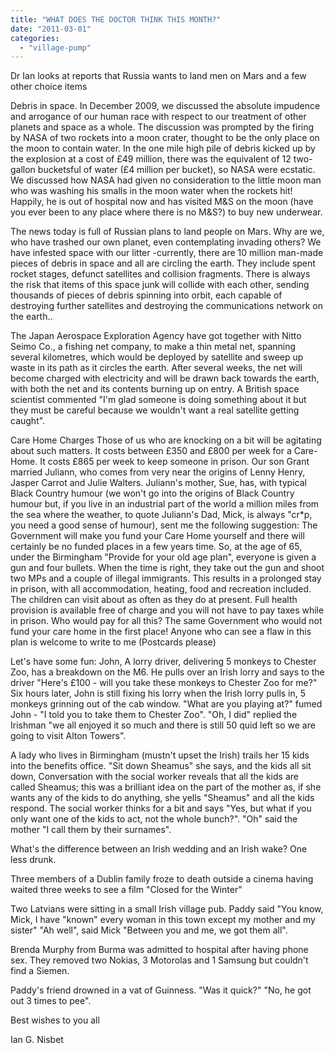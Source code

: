 ```yaml
---
title: "WHAT DOES THE DOCTOR THINK THIS MONTH?"
date: "2011-03-01"
categories: 
  - "village-pump"
---
```


Dr Ian looks at reports that Russia wants to land men on Mars and a few other choice items

Debris in space. In December 2009, we discussed the absolute impudence and arrogance of our human race with respect to our treatment of other planets and space as a whole. The discussion was prompted by the firing by NASA of two rockets into a moon crater, thought to be the only place on the moon to contain water. In the one mile high pile of debris kicked up by the explosion at a cost of £49 million, there was the equivalent of 12 two-gallon bucketsful of water (£4 million per bucket), so NASA were ecstatic. We discussed how NASA had given no consideration to the little moon man who was washing his smalls in the moon water when the rockets hit! Happily, he is out of hospital now and has visited M&S on the moon (have you ever been to any place where there is no M&S?) to buy new underwear.

The news today is full of Russian plans to land people on Mars. Why are we, who have trashed our own planet, even contemplating invading others? We have infested space with our litter -currently, there are 10 million man-made pieces of debris in space and all are circling the earth. They include spent rocket stages, defunct satellites and collision fragments. There is always the risk that items of this space junk will collide with each other, sending thousands of pieces of debris spinning into orbit, each capable of destroying further satellites and destroying the communications network on the earth..

The Japan Aerospace Exploration Agency have got together with Nitto Seimo Co., a fishing net company, to make a thin metal net, spanning several kilometres, which would be deployed by satellite and sweep up waste in its path as it circles the earth. After several weeks, the net will become charged with electricity and will be drawn back towards the earth, with both the net and its contents burning up on entry. A British space scientist commented "I'm glad someone is doing something about it but they must be careful because we wouldn't want a real satellite getting caught".

Care Home Charges Those of us who are knocking on a bit will be agitating about such matters. It costs between £350 and £800 per week for a Care-Home. It costs £865 per week to keep someone in prison. Our son Grant married Juliann, who comes from very near the origins of Lenny Henry, Jasper Carrot and Julie Walters. Juliann's mother, Sue, has, with typical Black Country humour (we won't go into the origins of Black Country humour but, if you live in an industrial part of the world a million miles from the sea where the weather, to quote Juliann's Dad, Mick, is always "cr\*p, you need a good sense of humour), sent me the following suggestion: The Government will make you fund your Care Home yourself and there will certainly be no funded places in a few years time. So, at the age of 65, under the Birmingham "Provide for your old age plan", everyone is given a gun and four bullets. When the time is right, they take out the gun and shoot two MPs and a couple of illegal immigrants. This results in a prolonged stay in prison, with all accommodation, heating, food and recreation included. The children can visit about as often as they do at present. Full health provision is available free of charge and you will not have to pay taxes while in prison. Who would pay for all this? The same Government who would not fund your care home in the first place! Anyone who can see a flaw in this plan is welcome to write to me (Postcards please)

Let's have some fun: John, A lorry driver, delivering 5 monkeys to Chester Zoo, has a breakdown on the M6. He pulls over an Irish lorry and says to the driver "Here's £100 - will you take these monkeys to Chester Zoo for me?" Six hours later, John is still fixing his lorry when the Irish lorry pulls in, 5 monkeys grinning out of the cab window. "What are you playing at?" fumed John - "I told you to take them to Chester Zoo". "Oh, I did" replied the Irishman "we all enjoyed it so much and there is still 50 quid left so we are going to visit Alton Towers".

A lady who lives in Birmingham (mustn't upset the Irish) trails her 15 kids into the benefits office. "Sit down Sheamus" she says, and the kids all sit down, Conversation with the social worker reveals that all the kids are called Sheamus; this was a brilliant idea on the part of the mother as, if she wants any of the kids to do anything, she yells "Sheamus" and all the kids respond. The social worker thinks for a bit and says "Yes, but what if you only want one of the kids to act, not the whole bunch?". "Oh" said the mother "I call them by their surnames".

What's the difference between an Irish wedding and an Irish wake? One less drunk.

Three members of a Dublin family froze to death outside a cinema having waited three weeks to see a film "Closed for the Winter"

Two Latvians were sitting in a small Irish village pub. Paddy said "You know, Mick, I have "known" every woman in this town except my mother and my sister" "Ah well", said Mick "Between you and me, we got them all".

Brenda Murphy from Burma was admitted to hospital after having phone sex. They removed two Nokias, 3 Motorolas and 1 Samsung but couldn't find a Siemen.

Paddy's friend drowned in a vat of Guinness. "Was it quick?" "No, he got out 3 times to pee".

Best wishes to you all

Ian G. Nisbet
